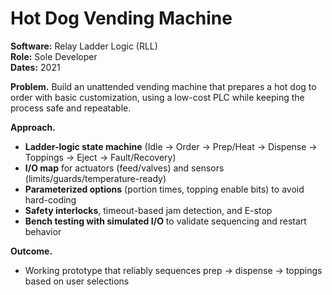 # Hot Dog Vending Machine

**Software:** Relay Ladder Logic (RLL)  
**Role:** Sole Developer  
**Dates:** 2021  

**Problem.** Build an unattended vending machine that prepares a hot dog to order with basic customization, using a low-cost PLC while keeping the process safe and repeatable.

**Approach.**

- **Ladder-logic state machine** (Idle → Order → Prep/Heat → Dispense → Toppings → Eject → Fault/Recovery)
- **I/O map** for actuators (feed/valves) and sensors (limits/guards/temperature-ready)
- **Parameterized options** (portion times, topping enable bits) to avoid hard-coding
- **Safety interlocks**, timeout-based jam detection, and E-stop
- **Bench testing with simulated I/O** to validate sequencing and restart behavior

**Outcome.**

- Working prototype that reliably sequences prep → dispense → toppings based on user selections

